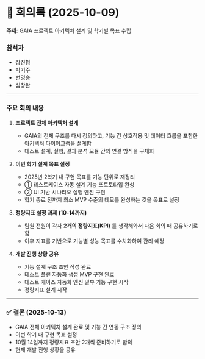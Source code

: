 # 📑 회의록 (2025-10-09)

**주제:** GAIA 프로젝트 아키텍처 설계 및 학기별 목표 수립  

### 참석자
- 장진형  
- 박기주  
- 변영승  
- 심창완  

---

### 주요 회의 내용

1. **프로젝트 전체 아키텍처 설계**  
   - GAIA의 전체 구조를 다시 정의하고, 기능 간 상호작용 및 데이터 흐름을 포함한 아키텍처 다이어그램을 설계함  
   - 테스트 설계, 실행, 결과 분석 모듈 간의 연결 방식을 구체화

2. **이번 학기 설계 목표 설정**  
   - 2025년 2학기 내 구현 목표를 기능 단위로 재정리  
   - ① 테스트케이스 자동 설계 기능 프로토타입 완성  
   - ② UI 기반 시나리오 실행 엔진 구현    
   - 학기 종료 전까지 최소 MVP 수준의 데모를 완성하는 것을 목표로 설정

3. **정량지표 설정 과제 (10-14까지)**  
   - 팀원 전원이 각자 **2개의 정량지표(KPI)** 를 생각해와서 다음 회의 때 공유하기로 함  
   - 이후 지표를 기반으로 기능별 성능 목표를 수치화하여 관리 예정

4. **개발 진행 상황 공유**  
   - 기능 설계 구조 초안 작성 완료
   - 테스트 플랜 자동화 생성 MVP 구현 완료   
   - 테스트 케이스 자동화 엔진 일부 기능 구현 시작   
   - 정량지표 설계 시작


---

### ✅ 결론 (2025-10-13)
- GAIA 전체 아키텍처 설계 완료 및 기능 간 연동 구조 정의  
- 이번 학기 내 구현 목표 설정
- 10월 14일까지 정량지표 초안 2개씩 준비하기로 합의  
- 현재 개발 진행 상황을 공유  

